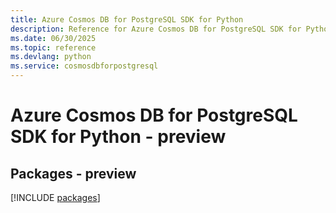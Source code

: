 ```yaml
---
title: Azure Cosmos DB for PostgreSQL SDK for Python
description: Reference for Azure Cosmos DB for PostgreSQL SDK for Python
ms.date: 06/30/2025
ms.topic: reference
ms.devlang: python
ms.service: cosmosdbforpostgresql
---
```

# Azure Cosmos DB for PostgreSQL SDK for Python - preview
## Packages - preview
[!INCLUDE [packages](cosmos-db-for-postgresql-index.md)]
